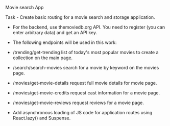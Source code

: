 Movie search App

Task - Create basic routing for a movie search and storage application.

- For the backend, use themoviedb.org API. You need to register (you can enter
  arbitrary data) and get an API key.

- The following endpoints will be used in this work:
- /trending/get-trending list of today's most popular movies to create a
  collection on the main page.
- /search/search-movies search for a movie by keyword on the movies page.
- /movies/get-movie-details request full movie details for movie page.
- /movies/get-movie-credits request cast information for a movie page.
- /movies/get-movie-reviews request reviews for a movie page.

- Add asynchronous loading of JS code for application routes using React.lazy()
  and Suspense.
